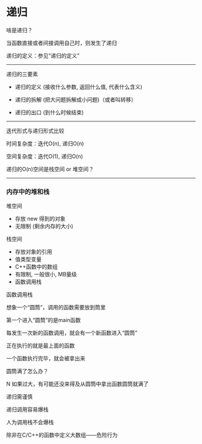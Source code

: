 # 递归

啥是递归？

当函数直接或者间接调用自己时，则发生了递归

递归的定义：参见“递归的定义”

---

递归的三要素

- 递归的定义 (接收什么参数, 返回什么值, 代表什么含义)

- 递归的拆解 (把大问题拆解成小问题)（或者叫转移）

- 递归的出口 (到什么时候结束)


---

迭代形式与递归形式比较

时间复杂度：迭代O(n), 递归O(n)

空间复杂度：迭代O(1), 递归O(n)

递归的O(n)空间是栈空间 or 堆空间？

---

### 内存中的堆和栈

堆空间

- 存放 new 得到的对象
- 无限制 (剩余内存的大小)

栈空间

- 存放对象的引用
- 值类型变量
- C++函数中的数组
- 有限制, 一般很小, MB量级
- 函数调用栈

函数调用栈

想象一个“圆筒”，调用的函数需要放到筒里

第一个进入“圆筒”的是main函数

每发生一次新的函数调用，就会有一个新函数进入“圆筒”

正在执行的就是最上面的函数

一个函数执行完毕，就会被拿出来

圆筒满了怎么办？

N 如果过大，有可能还没来得及从圆筒中拿出函数圆筒就满了

递归需谨慎

递归调用容易爆栈

人为调用栈不会爆栈

除非在C/C++的函数中定义大数组——危险行为